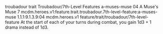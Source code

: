 <ability>
  <metadata>
    <class>troubadour</class>
    <feature_type>trait</feature_type>
    <file_dpath>Troubadour/7th-Level Features</file_dpath>
    <item_id>a-muses-muse</item_id>
    <item_index>04</item_index>
    <item_name>A Muse&apos;s Muse</item_name>
    <level>7</level>
    <scc>mcdm.heroes.v1:feature.trait.troubadour.7th-level-feature:a-muses-muse</scc>
    <scdc>1.1.1:9.1.3.9:04</scdc>
    <source>mcdm.heroes.v1</source>
    <type>feature/trait/troubadour/7th-level-feature</type>
  </metadata>
  <effects>
    <effect type="mundane">At the start of each of your turns during combat, you gain 1d3 + 1 drama instead of 1d3.</effect>
  </effects>
</ability>
